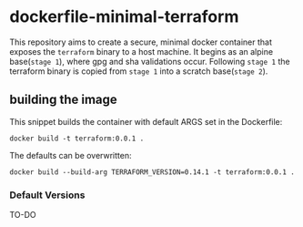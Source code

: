 # dockerfile-minimal-terraform
This repository aims to create a secure, minimal docker container that exposes the `terraform` binary to a host machine. It begins as an alpine base(`stage 1`), where gpg and sha validations occur. Following `stage 1` the terraform binary is copied from `stage 1` into a scratch base(`stage 2`).

## building the image

This snippet builds the container with default ARGS set in the Dockerfile:

```
docker build -t terraform:0.0.1 .
```

The defaults can be overwritten:

```
docker build --build-arg TERRAFORM_VERSION=0.14.1 -t terraform:0.0.1 .
```

### Default Versions

TO-DO
